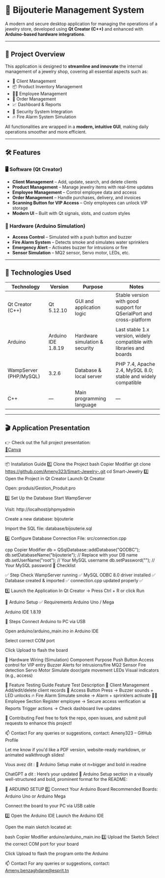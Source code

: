 # 💎 Bijouterie Management System

A modern and secure desktop application for managing the operations of a jewelry store, developed using **Qt Creator (C++)** and enhanced with **Arduino-based hardware integrations**.

---

## 🚀 Project Overview

This application is designed to **streamline and innovate** the internal management of a jewelry shop, covering all essential aspects such as:

- 👤 Client Management  
- 📦 Product Inventory Management  
- 🧑‍💼 Employee Management  
- 🛒 Order Management  
- 📈 Dashboard & Reports  
- 🔐 Security System Integration  
- 🔥 Fire Alarm System Simulation  

All functionalities are wrapped in a **modern, intuitive GUI**, making daily operations smoother and more efficient.

---

## 🛠️ Features

### 🖥️ Software (Qt Creator)

- **Client Management** – Add, update, search, and delete clients  
- **Product Management** – Manage jewelry items with real-time updates  
- **Employee Management** – Control employee data and access  
- **Order Management** – Handle purchases, delivery, and invoices  
- **Scanning Button for VIP Access** – Only employees can unlock VIP storage  
- **Modern UI** – Built with Qt signals, slots, and custom styles

### 🔌 Hardware (Arduino Simulation)

- **Access Control** – Simulated with a push button and buzzer  
- **Fire Alarm System** – Detects smoke and simulates water sprinklers  
- **Emergency Alert** – Activates buzzer for intrusions or fire  
- **Sensor Simulation** – MQ2 sensor, Servo motor, LEDs, etc.

---

## 🧰 Technologies Used

| Technology             | Version            | Purpose                        | Notes                                                                |
| ---------------------- | ------------------ | ------------------------------ | -------------------------------------------------------------------- |
| Qt Creator (C++)       | Qt 5.12.10         | GUI and application logic      | Stable version with good support for QSerialPort and cross-platform  |
|                        |                    |                                |                                                                      | 
| Arduino                | Arduino IDE 1.8.19 | Hardware simulation & security | Last stable 1.x version, widely compatible with libraries and boards |
|                        |                    |                                |                                                                      |
| WampServer (PHP/MySQL) | 3.2.6              | Database & local server        | PHP 7.4, Apache 2.4, MySQL 8.0; stable and widely compatible     |
|                        |                    |                                |                                                                      | 
| C++                    | —                  | Main programming language      | —                                                                    |


---

## 🎬 Application Presentation

👉 Check out the full project presentation:  
[🔗Canva](https://www.canva.com/design/DAFwTWjroDM/vlxWiKhmTLtvSAmznBw2Ow/edit?utm_content=DAFwTWjroDM&utm_campaign=designshare&utm_medium=link2&utm_source=sharebutton)

---
📦 Installation Guide
1️⃣ Clone the Project
bash
Copier
Modifier
git clone https://github.com/Ameny323/Smart-Jewelry-.git
cd Smart-Jewelry
2️⃣ Open the Project in Qt Creator
Launch Qt Creator

Open:
produis/Gestion_Produit.pro

3️⃣ Set Up the Database
Start WampServer

Visit: http://localhost/phpmyadmin

Create a new database: bijouterie

Import the SQL file:
database/bijouterie.sql

4️⃣ Configure Database Connection
File: src/connection.cpp

cpp
Copier
Modifier
db = QSqlDatabase::addDatabase("QODBC");
db.setDatabaseName("bijouterie");  // Replace with your DB name
db.setUserName("root");            // Your MySQL username
db.setPassword("");                // Your MySQL password
🔁 Checklist

✅ Step	Check
WampServer running	✅
MySQL ODBC 8.0 driver installed	✅
Database created & imported	✅
connection.cpp updated properly	✅

5️⃣ Launch the Application
In Qt Creator → Press Ctrl + R or click Run

🔌 Arduino Setup
✅ Requirements
Arduino Uno / Mega

Arduino IDE 1.8.19

🧩 Steps
Connect Arduino to PC via USB

Open arduino/arduino_main.ino in Arduino IDE

Select correct COM port

Click Upload to flash the board

🔗 Hardware Wiring (Simulation)
Component	Purpose
Push Button	Access control for VIP entry
Buzzer	Alerts for intrusions/fire
MQ2 Sensor	Fire detection
Servo Motor	Simulate door/gate movement
LEDs	Visual indicators (e.g., access)

🧪 Feature Testing Guide
Feature	Test Description
👥 Client Management	Add/edit/delete client records
🔐 Access Button	Press → Buzzer sounds + LED unlocks
🔥 Fire Alarm	Simulate smoke → Alarm + sprinklers activate
👨‍💼 Employee Section	Register employee → Secure access verification
📊 Reports	Trigger actions → Check dashboard live updates

🤝 Contributing
Feel free to fork the repo, open issues, and submit pull requests to enhance this project!

📫 Contact
For any queries or suggestions, contact:
Ameny323 – GitHub Profile

Let me know if you'd like a PDF version, website-ready markdown, or animated walkthrough slides!






Vous avez dit :
 🔌 Arduino Setup make ot n=bigger and bold in readme


ChatGPT a dit :
Here’s your updated 🔌 Arduino Setup section in a visually well-structured and bold, prominent format for the README:

🔌 ARDUINO SETUP
1️⃣ Connect Your Arduino Board
Recommended Boards: Arduino Uno or Arduino Mega

Connect the board to your PC via USB cable

2️⃣ Open the Arduino IDE
Launch the Arduino IDE

Open the main sketch located at:

bash
Copier
Modifier
arduino/arduino_main.ino
3️⃣ Upload the Sketch
Select the correct COM port for your board

Click Upload to flash the program onto the Arduino



📫 Contact
For any queries or suggestions, contact:
Ameny.benzaghdane@esprit.tn

